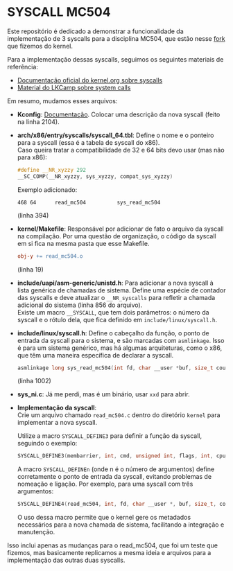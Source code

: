 # SYSCALL MC504

Este repositório é dedicado a demonstrar a funcionalidade da implementação de 3 syscalls para a disciplina MC504, que estão nesse [fork](https://github.com/viniciuskant/syscall_MC504/) que fizemos do kernel. 

Para a implementação dessas syscalls, seguimos os seguintes materiais de referência:

- [Documentação oficial do kernel.org sobre syscalls](https://www.kernel.org/doc/html/latest/process/adding-syscalls.html#compatibility-system-calls-generic)
- [Material do LKCamp sobre system calls](https://docs.lkcamp.dev/unicamp_group/systemcalls/)

Em resumo, mudamos esses arquivos:

- **Kconfig**: [Documentação](https://www.kernel.org/doc/html/latest/kbuild/kconfig-language.html). Colocar uma descrição da nova syscall (feito na linha 2104).

- **arch/x86/entry/syscalls/syscall_64.tbl**: Define o nome e o ponteiro para a syscall (essa é a tabela de syscall do x86).  
  Caso queira tratar a compatibilidade de 32 e 64 bits devo usar (mas não para x86):
  ```c
  #define __NR_xyzzy 292
  __SC_COMP(__NR_xyzzy, sys_xyzzy, compat_sys_xyzzy)
  ```
  Exemplo adicionado:
  ```text
  468 64      read_mc504          sys_read_mc504
  ```
  (linha 394)

- **kernel/Makefile**: Responsável por adicionar de fato o arquivo da syscall na compilação. Por uma questão de organização, o código da syscall em si fica na mesma pasta que esse Makefile.
  ```makefile
  obj-y += read_mc504.o
  ```
  (linha 19)

- **include/uapi/asm-generic/unistd.h**: Para adicionar a nova syscall à lista genérica de chamadas de sistema. Define uma espécie de contador das syscalls e deve atualizar o `__NR_syscalls` para refletir a chamada adicional do sistema (linha 856 do arquivo).  
  Existe um macro `__SYSCALL`, que tem dois parâmetros: o número da syscall e o rótulo dela, que fica definido em `include/linux/syscall.h`.

- **include/linux/syscall.h**: Define o cabeçalho da função, o ponto de entrada da syscall para o sistema, e são marcadas com `asmlinkage`. Isso é para um sistema genérico, mas há algumas arquiteturas, como o x86, que têm uma maneira específica de declarar a syscall.
  ```c
  asmlinkage long sys_read_mc504(int fd, char __user *buf, size_t count);
  ```
  (linha 1002)

- **sys_ni.c**: Já me perdi, mas é um binário, usar `xxd` para abrir.

- **Implementação da syscall**:  
  Crie um arquivo chamado `read_mc504.c` dentro do diretório `kernel` para implementar a nova syscall.

  Utilize a macro `SYSCALL_DEFINE3` para definir a função da syscall, seguindo o exemplo:
  ```c
  SYSCALL_DEFINE3(membarrier, int, cmd, unsigned int, flags, int, cpu_id)
  ```
  A macro `SYSCALL_DEFINEn` (onde n é o número de argumentos) define corretamente o ponto de entrada da syscall, evitando problemas de nomeação e ligação. Por exemplo, para uma syscall com três argumentos:
  ```c
  SYSCALL_DEFINE4(read_mc504, int, fd, char __user *, buf, size_t, count)
  ```
  O uso dessa macro permite que o kernel gere os metadados necessários para a nova chamada de sistema, facilitando a integração e manutenção.
  
Isso inclui apenas as mudanças para o read_mc504, que foi um teste que fizemos, mas basicamente replicamos a mesma ideia e arquivos para a implementação das outras duas syscalls. 